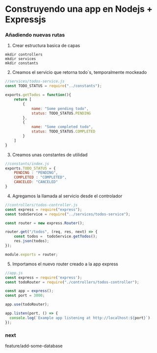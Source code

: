 # Construyendo una app en Nodejs + Expressjs

### Añadiendo nuevas rutas

1) Crear estructura basica de capas

```
mkdir controllers
mkdir services
mkdir constants
```

2) Creamos el servicio que retorna todo´s, temporalmente mockeado
```js
//services/todos-service.js
const TODO_STATUS = require("../constants");

exports.getTodos = function(){
    return [
        {
            name: "Some pending todo",
            status: TODO_STATUS.PENDING
        },
        {
            name: "Some completed todo",
            status: TODO_STATUS.COMPLETED
        }
    ]
}
```

3) Creamos unas constantes de utilidad

```js
//constants/index.js
exports.TODO_STATUS = {
    PENDING : "PENDING",
    COMPLETED : "COMPLETED",
    CANCELED: "CANCELED"
}
```

4) Agregamos la llamada al servicio desde el controlador
```js
//controllers/todos-controller.js
const express = require("express");
const todoService = require("../services/todos-service");

const router = new express.Router();

router.get("/todos", (req, res, next) => {
    const todos =  todoService.getTodos();
    res.json(todos);
});

module.exports = router;
```

5) Importamos el nuevo router creado a la app express
```js
//app.js
const express = require('express');
const todoRouter = require("./controllers/todos-controller");

const app = express();
const port = 3000;

app.use(todoRouter);

app.listen(port, () => {
  console.log(`Example app listening at http://localhost:${port}`)
});
```

### next
feature/add-some-database
